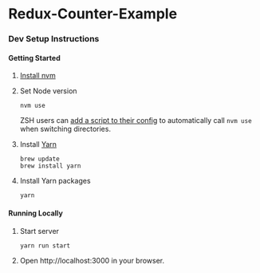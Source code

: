 # Redux-Counter-Example

### Dev Setup Instructions

#### Getting Started

1. [Install nvm](https://github.com/creationix/nvm#installation)

1. Set Node version

    ```
    nvm use
    ```

    ZSH users can [add a script to their config](https://github.com/creationix/nvm#zsh) to automatically call `nvm use` when switching directories.

1. Install [Yarn](https://yarnpkg.com/)

    ```
    brew update
    brew install yarn
    ```

1. Install Yarn packages

    ```
    yarn
    ```

#### Running Locally

1. Start server

    ```
    yarn run start
    ```

1. Open http://localhost:3000 in your browser.
